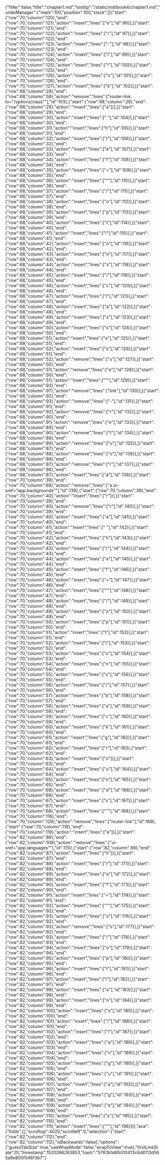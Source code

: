 {"filter":false,"title":"chapter1.md","tooltip":"/static/md/book4/chapter1.md","undoManager":{"mark":100,"position":100,"stack":[[{"start":{"row":70,"column":120},"end":{"row":70,"column":121},"action":"insert","lines":["e"],"id":96}],[{"start":{"row":70,"column":121},"end":{"row":70,"column":122},"action":"insert","lines":["r"],"id":97}],[{"start":{"row":70,"column":122},"end":{"row":70,"column":123},"action":"insert","lines":["-"],"id":98}],[{"start":{"row":70,"column":123},"end":{"row":70,"column":124},"action":"insert","lines":["l"],"id":99}],[{"start":{"row":70,"column":124},"end":{"row":70,"column":125},"action":"insert","lines":["i"],"id":100}],[{"start":{"row":70,"column":125},"end":{"row":70,"column":126},"action":"insert","lines":["n"],"id":101}],[{"start":{"row":70,"column":126},"end":{"row":70,"column":127},"action":"insert","lines":["k"],"id":102}],[{"start":{"row":68,"column":28},"end":{"row":68,"column":59},"action":"remove","lines":["router-link to=\"/options/class\""],"id":103},{"start":{"row":68,"column":28},"end":{"row":68,"column":29},"action":"insert","lines":["a"]}],[{"start":{"row":68,"column":29},"end":{"row":68,"column":30},"action":"insert","lines":[" "],"id":104}],[{"start":{"row":68,"column":30},"end":{"row":68,"column":31},"action":"insert","lines":["h"],"id":105}],[{"start":{"row":68,"column":31},"end":{"row":68,"column":32},"action":"insert","lines":["r"],"id":106}],[{"start":{"row":68,"column":32},"end":{"row":68,"column":33},"action":"insert","lines":["e"],"id":107}],[{"start":{"row":68,"column":33},"end":{"row":68,"column":34},"action":"insert","lines":["f"],"id":108}],[{"start":{"row":68,"column":34},"end":{"row":68,"column":35},"action":"insert","lines":["="],"id":109}],[{"start":{"row":68,"column":35},"end":{"row":68,"column":36},"action":"insert","lines":["\""],"id":110}],[{"start":{"row":68,"column":36},"end":{"row":68,"column":37},"action":"insert","lines":["/"],"id":111}],[{"start":{"row":68,"column":37},"end":{"row":68,"column":38},"action":"insert","lines":["o"],"id":112}],[{"start":{"row":68,"column":38},"end":{"row":68,"column":39},"action":"insert","lines":["p"],"id":113}],[{"start":{"row":68,"column":39},"end":{"row":68,"column":40},"action":"insert","lines":["t"],"id":114}],[{"start":{"row":68,"column":40},"end":{"row":68,"column":41},"action":"insert","lines":["i"],"id":115}],[{"start":{"row":68,"column":41},"end":{"row":68,"column":42},"action":"insert","lines":["o"],"id":116}],[{"start":{"row":68,"column":42},"end":{"row":68,"column":43},"action":"insert","lines":["n"],"id":117}],[{"start":{"row":68,"column":43},"end":{"row":68,"column":44},"action":"insert","lines":["s"],"id":118}],[{"start":{"row":68,"column":44},"end":{"row":68,"column":45},"action":"insert","lines":["/"],"id":119}],[{"start":{"row":68,"column":45},"end":{"row":68,"column":46},"action":"insert","lines":["c"],"id":120}],[{"start":{"row":68,"column":46},"end":{"row":68,"column":47},"action":"insert","lines":["l"],"id":121}],[{"start":{"row":68,"column":47},"end":{"row":68,"column":48},"action":"insert","lines":["a"],"id":122}],[{"start":{"row":68,"column":48},"end":{"row":68,"column":49},"action":"insert","lines":["s"],"id":123}],[{"start":{"row":68,"column":49},"end":{"row":68,"column":50},"action":"insert","lines":["s"],"id":124}],[{"start":{"row":68,"column":50},"end":{"row":68,"column":51},"action":"insert","lines":["e"],"id":125}],[{"start":{"row":68,"column":51},"end":{"row":68,"column":52},"action":"insert","lines":["s"],"id":126}],[{"start":{"row":68,"column":51},"end":{"row":68,"column":52},"action":"remove","lines":["s"],"id":127}],[{"start":{"row":68,"column":50},"end":{"row":68,"column":51},"action":"remove","lines":["e"],"id":128}],[{"start":{"row":68,"column":50},"end":{"row":68,"column":51},"action":"insert","lines":["\""],"id":129}],[{"start":{"row":68,"column":93},"end":{"row":68,"column":97},"action":"remove","lines":["link"],"id":130}],[{"start":{"row":68,"column":92},"end":{"row":68,"column":93},"action":"remove","lines":["-"],"id":131}],[{"start":{"row":68,"column":91},"end":{"row":68,"column":92},"action":"remove","lines":["r"],"id":132}],[{"start":{"row":68,"column":90},"end":{"row":68,"column":91},"action":"remove","lines":["e"],"id":133}],[{"start":{"row":68,"column":89},"end":{"row":68,"column":90},"action":"remove","lines":["t"],"id":134}],[{"start":{"row":68,"column":88},"end":{"row":68,"column":89},"action":"remove","lines":["u"],"id":135}],[{"start":{"row":68,"column":87},"end":{"row":68,"column":88},"action":"remove","lines":["o"],"id":136}],[{"start":{"row":68,"column":86},"end":{"row":68,"column":87},"action":"remove","lines":["r"],"id":137}],[{"start":{"row":68,"column":86},"end":{"row":68,"column":87},"action":"insert","lines":["a"],"id":138}],[{"start":{"row":70,"column":39},"end":{"row":70,"column":66},"action":"remove","lines":["a ui-sref=\"app.backgrounds\""],"id":139},{"start":{"row":70,"column":39},"end":{"row":70,"column":40},"action":"insert","lines":["r"]}],[{"start":{"row":70,"column":39},"end":{"row":70,"column":40},"action":"remove","lines":["r"],"id":140}],[{"start":{"row":70,"column":39},"end":{"row":70,"column":40},"action":"insert","lines":["a"],"id":141}],[{"start":{"row":70,"column":40},"end":{"row":70,"column":41},"action":"insert","lines":[" "],"id":142}],[{"start":{"row":70,"column":41},"end":{"row":70,"column":42},"action":"insert","lines":["h"],"id":143}],[{"start":{"row":70,"column":42},"end":{"row":70,"column":43},"action":"insert","lines":["r"],"id":144}],[{"start":{"row":70,"column":43},"end":{"row":70,"column":44},"action":"insert","lines":["e"],"id":145}],[{"start":{"row":70,"column":44},"end":{"row":70,"column":45},"action":"insert","lines":["f"],"id":146}],[{"start":{"row":70,"column":45},"end":{"row":70,"column":46},"action":"insert","lines":["="],"id":147}],[{"start":{"row":70,"column":46},"end":{"row":70,"column":47},"action":"insert","lines":["\""],"id":148}],[{"start":{"row":70,"column":47},"end":{"row":70,"column":48},"action":"insert","lines":["/"],"id":149}],[{"start":{"row":70,"column":48},"end":{"row":70,"column":49},"action":"insert","lines":["o"],"id":150}],[{"start":{"row":70,"column":49},"end":{"row":70,"column":50},"action":"insert","lines":["p"],"id":151}],[{"start":{"row":70,"column":50},"end":{"row":70,"column":51},"action":"insert","lines":["t"],"id":152}],[{"start":{"row":70,"column":51},"end":{"row":70,"column":52},"action":"insert","lines":["i"],"id":153}],[{"start":{"row":70,"column":52},"end":{"row":70,"column":53},"action":"insert","lines":["o"],"id":154}],[{"start":{"row":70,"column":53},"end":{"row":70,"column":54},"action":"insert","lines":["n"],"id":155}],[{"start":{"row":70,"column":54},"end":{"row":70,"column":55},"action":"insert","lines":["s"],"id":156}],[{"start":{"row":70,"column":55},"end":{"row":70,"column":56},"action":"insert","lines":["/"],"id":157}],[{"start":{"row":70,"column":56},"end":{"row":70,"column":57},"action":"insert","lines":["b"],"id":158}],[{"start":{"row":70,"column":57},"end":{"row":70,"column":58},"action":"insert","lines":["a"],"id":159}],[{"start":{"row":70,"column":58},"end":{"row":70,"column":59},"action":"insert","lines":["c"],"id":160}],[{"start":{"row":70,"column":59},"end":{"row":70,"column":60},"action":"insert","lines":["k"],"id":161}],[{"start":{"row":70,"column":60},"end":{"row":70,"column":61},"action":"insert","lines":["g"],"id":162}],[{"start":{"row":70,"column":61},"end":{"row":70,"column":62},"action":"insert","lines":["r"],"id":163},{"start":{"row":70,"column":62},"end":{"row":70,"column":63},"action":"insert","lines":["o"]}],[{"start":{"row":70,"column":63},"end":{"row":70,"column":64},"action":"insert","lines":["u"],"id":164}],[{"start":{"row":70,"column":64},"end":{"row":70,"column":65},"action":"insert","lines":["n"],"id":165}],[{"start":{"row":70,"column":65},"end":{"row":70,"column":66},"action":"insert","lines":["d"],"id":166}],[{"start":{"row":70,"column":66},"end":{"row":70,"column":67},"action":"insert","lines":["s"],"id":167}],[{"start":{"row":70,"column":67},"end":{"row":70,"column":68},"action":"insert","lines":["\""],"id":168}],[{"start":{"row":70,"column":118},"end":{"row":70,"column":129},"action":"remove","lines":["router-link"],"id":169},{"start":{"row":70,"column":118},"end":{"row":70,"column":119},"action":"insert","lines":["a"]}],[{"start":{"row":82,"column":86},"end":{"row":82,"column":109},"action":"remove","lines":["ui-sref=\"app.languages\""],"id":170},{"start":{"row":82,"column":86},"end":{"row":82,"column":87},"action":"insert","lines":["h"]}],[{"start":{"row":82,"column":87},"end":{"row":82,"column":88},"action":"insert","lines":["r"],"id":171}],[{"start":{"row":82,"column":88},"end":{"row":82,"column":89},"action":"insert","lines":["e"],"id":172}],[{"start":{"row":82,"column":89},"end":{"row":82,"column":90},"action":"insert","lines":["f"],"id":173}],[{"start":{"row":82,"column":90},"end":{"row":82,"column":91},"action":"insert","lines":["="],"id":174}],[{"start":{"row":82,"column":91},"end":{"row":82,"column":92},"action":"insert","lines":["\""],"id":175}],[{"start":{"row":82,"column":92},"end":{"row":82,"column":93},"action":"insert","lines":["o"],"id":176}],[{"start":{"row":82,"column":92},"end":{"row":82,"column":93},"action":"remove","lines":["o"],"id":177}],[{"start":{"row":82,"column":92},"end":{"row":82,"column":93},"action":"insert","lines":["/"],"id":178}],[{"start":{"row":82,"column":93},"end":{"row":82,"column":94},"action":"insert","lines":["o"],"id":179}],[{"start":{"row":82,"column":94},"end":{"row":82,"column":95},"action":"insert","lines":["p"],"id":180}],[{"start":{"row":82,"column":95},"end":{"row":82,"column":96},"action":"insert","lines":["t"],"id":181}],[{"start":{"row":82,"column":96},"end":{"row":82,"column":97},"action":"insert","lines":["i"],"id":182}],[{"start":{"row":82,"column":97},"end":{"row":82,"column":98},"action":"insert","lines":["o"],"id":183}],[{"start":{"row":82,"column":98},"end":{"row":82,"column":99},"action":"insert","lines":["n"],"id":184}],[{"start":{"row":82,"column":99},"end":{"row":82,"column":100},"action":"insert","lines":["s"],"id":185}],[{"start":{"row":82,"column":100},"end":{"row":82,"column":101},"action":"insert","lines":["/"],"id":186}],[{"start":{"row":82,"column":101},"end":{"row":82,"column":102},"action":"insert","lines":["l"],"id":187}],[{"start":{"row":82,"column":102},"end":{"row":82,"column":103},"action":"insert","lines":["a"],"id":188}],[{"start":{"row":82,"column":103},"end":{"row":82,"column":104},"action":"insert","lines":["n"],"id":189}],[{"start":{"row":82,"column":104},"end":{"row":82,"column":105},"action":"insert","lines":["g"],"id":190}],[{"start":{"row":82,"column":105},"end":{"row":82,"column":106},"action":"insert","lines":["u"],"id":191}],[{"start":{"row":82,"column":106},"end":{"row":82,"column":107},"action":"insert","lines":["a"],"id":192}],[{"start":{"row":82,"column":107},"end":{"row":82,"column":108},"action":"insert","lines":["g"],"id":193}],[{"start":{"row":82,"column":108},"end":{"row":82,"column":109},"action":"insert","lines":["e"],"id":194}],[{"start":{"row":82,"column":109},"end":{"row":82,"column":110},"action":"insert","lines":["s"],"id":195}],[{"start":{"row":82,"column":110},"end":{"row":82,"column":111},"action":"insert","lines":["\""],"id":196}]]},"ace":{"folds":[],"scrolltop":4020,"scrollleft":0,"selection":{"start":{"row":82,"column":112},"end":{"row":82,"column":112},"isBackwards":false},"options":{"guessTabSize":true,"useWrapMode":false,"wrapToView":true},"firstLineState":0},"timestamp":1520266263853,"hash":"5763b1d65010413c6d8113d565a6e805f046f3b7"}